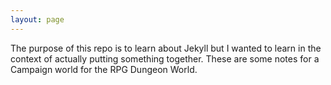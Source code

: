 ```yaml
---
layout: page
---
```


The purpose of this repo is to learn about Jekyll but I wanted to learn in the context of actually putting something together. These are some notes for a Campaign world for the RPG Dungeon World.
